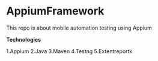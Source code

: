 # AppiumFramework
This repo is about mobile automation testing using Appium 

**Technologies**

1.Appium
2.Java
3.Maven
4.Testng
5.Extentreportk
